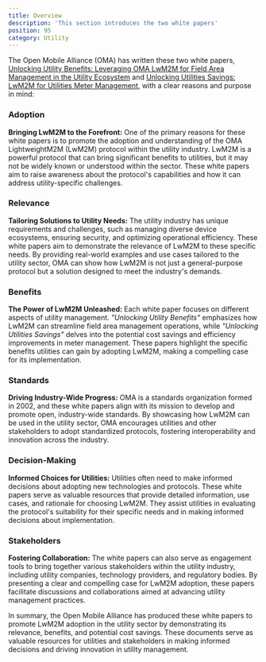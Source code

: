 ```yaml
---
title: Overview
description: 'This section introduces the two white papers'
position: 95
category: Utility
---
```


The Open Mobile Alliance (OMA) has written these two white papers, <a href="http://104.237.129.77/docs/OpenMobileAlliance/utility-outreach/dev-ou/aa9ce65/utility-position/OMA-UO-Utilities-Benefits-20231001-A_full.html" target="_blank">Unlocking Utility Benefits: Leveraging OMA LwM2M for Field Area Management in the Utility Ecosystem</a> and <a href="http://104.237.129.77/docs/OpenMobileAlliance/utility-outreach/dev-ou/aa9ce65/utility-lwm2m-sm/OMA-UO-Metering-Use-Case-20231001-A_full.html" target="_blank">Unlocking Utilities Savings: LwM2M for Utilities Meter Management</a>, with a clear reasons and purpose in mind:

### Adoption
**Bringing LwM2M to the Forefront:** One of the primary reasons for these white papers is to promote the adoption and understanding of the OMA LightweightM2M (LwM2M) protocol within the utility industry. LwM2M is a powerful protocol that can bring significant benefits to utilities, but it may not be widely known or understood within the sector. These white papers aim to raise awareness about the protocol's capabilities and how it can address utility-specific challenges.

### Relevance
**Tailoring Solutions to Utility Needs:** The utility industry has unique requirements and challenges, such as managing diverse device ecosystems, ensuring security, and optimizing operational efficiency. These white papers aim to demonstrate the relevance of LwM2M to these specific needs. By providing real-world examples and use cases tailored to the utility sector, OMA can show how LwM2M is not just a general-purpose protocol but a solution designed to meet the industry's demands.

### Benefits
**The Power of LwM2M Unleashed:** Each white paper focuses on different aspects of utility management. *"Unlocking Utility Benefits"* emphasizes how LwM2M can streamline field area management operations, while *"Unlocking Utilities Savings"* delves into the potential cost savings and efficiency improvements in meter management. These papers highlight the specific benefits utilities can gain by adopting LwM2M, making a compelling case for its implementation.

### Standards
**Driving Industry-Wide Progress:** OMA is a standards organization formed in 2002, and these white papers align with its mission to develop and promote open, industry-wide standards. By showcasing how LwM2M can be used in the utility sector, OMA encourages utilities and other stakeholders to adopt standardized protocols, fostering interoperability and innovation across the industry.

### Decision-Making
**Informed Choices for Utilities:** Utilities often need to make informed decisions about adopting new technologies and protocols. These white papers serve as valuable resources that provide detailed information, use cases, and rationale for choosing LwM2M. They assist utilities in evaluating the protocol's suitability for their specific needs and in making informed decisions about implementation.

### Stakeholders
**Fostering Collaboration:** The white papers can also serve as engagement tools to bring together various stakeholders within the utility industry, including utility companies, technology providers, and regulatory bodies. By presenting a clear and compelling case for LwM2M adoption, these papers facilitate discussions and collaborations aimed at advancing utility management practices.

In summary, the Open Mobile Alliance has produced these white papers to promote LwM2M adoption in the utility sector by demonstrating its relevance, benefits, and potential cost savings. These documents serve as valuable resources for utilities and stakeholders in making informed decisions and driving innovation in utility management.